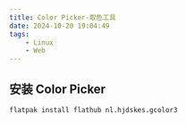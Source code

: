 ```yaml
---
title: Color Picker-取色工具
date: 2024-10-20 19:04:49
tags:
	- Linux
	- Web
---
```


<!-- more -->

## 安装 Color Picker


```bash
flatpak install flathub nl.hjdskes.gcolor3
```